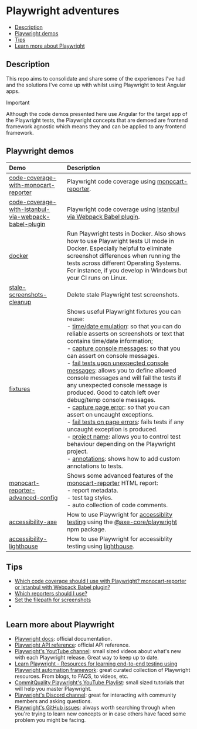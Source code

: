 # Playwright adventures

- [Description](#description)
- [Playwright demos](#playwright-demos)
- [Tips](#tips)
- [Learn more about Playwright](#learn-more-about-playwright)

## Description

This repo aims to consolidate and share some of the experiences I've had and the solutions I've come up with whilst using Playwright to test Angular apps. 

> [!IMPORTANT]
>
> Although the code demos presented here use Angular for the target app of the Playwright tests, the Playwright concepts that are demoed are frontend framework agnostic which means they and can be applied to any frontend framework.

## Playwright demos

| Demo                                                                                                                          | Description                                                                                                                                                                                                                                                                                                                                                                                                                                                                                                                                                                                                                                                                                                                                                                                                                                                                                                                                                                                                                                                                                                                                                                                             |
| :---------------------------------------------------------------------------------------------------------------------------- | :------------------------------------------------------------------------------------------------------------------------------------------------------------------------------------------------------------------------------------------------------------------------------------------------------------------------------------------------------------------------------------------------------------------------------------------------------------------------------------------------------------------------------------------------------------------------------------------------------------------------------------------------------------------------------------------------------------------------------------------------------------------------------------------------------------------------------------------------------------------------------------------------------------------------------------------------------------------------------------------------------------------------------------------------------------------------------------------------------------------------------------------------------------------------------------------------------ |
| [code-coverage-with-monocart-reporter](/demos/code-coverage-with-monocart-reporter/README.md)                                 | Playwright code coverage using [monocart-reporter](https://github.com/cenfun/monocart-reporter).                                                                                                                                                                                                                                                                                                                                                                                                                                                                                                                                                                                                                                                                                                                                                                                                                                                                                                                                                                                                                                                                                                        |
| [code-coverage-with-istanbul-via-webpack-babel-plugin](/demos/code-coverage-with-istanbul-via-webpack-babel-plugin/README.md) | Playwright code coverage using [Istanbul via Webpack Babel plugin](https://github.com/istanbuljs/babel-plugin-istanbul).                                                                                                                                                                                                                                                                                                                                                                                                                                                                                                                                                                                                                                                                                                                                                                                                                                                                                                                                                                                                                                                                                |
| [docker](/demos/docker/README.md)                                                                                             | Run Playwright tests in Docker. Also shows how to use Playwright tests UI mode in Docker. Especially helpful to eliminate screenshot differences when running the tests across different Operating Systems. For instance, if you develop in Windows but your CI runs on Linux.                                                                                                                                                                                                                                                                                                                                                                                                                                                                                                                                                                                                                                                                                                                                                                                                                                                                                                                          |
| [stale-screenshots-cleanup](/demos/stale-screenshots-cleanup/README.md)                                                       | Delete stale Playwright test screenshots.                                                                                                                                                                                                                                                                                                                                                                                                                                                                                                                                                                                                                                                                                                                                                                                                                                                                                                                                                                                                                                                                                                                                                               |
| [fixtures](/demos/fixtures/README.md)                                                                                         | Shows useful Playwright fixtures you can reuse: <br/>- [time/date emulation](/demos/fixtures/README.md#timedate-emulation): so that you can do reliable asserts on screenshots or text that contains time/date information; <br/>- [capture console messages](/demos/fixtures/README.md#capture-console-messages): so that you can assert on console messages. <br/>- [fail tests upon unexpected console messages](/demos/fixtures/README.md#fail-tests-upon-unexpected-console-messages): allows you to define allowed console messages and will fail the tests if any unexpected console message is produced. Good to catch left over debug/temp console messages. <br/>- [capture page error](/demos/fixtures/README.md#capture-page-errors): so that you can assert on uncaught exceptions. <br/>- [fail tests on page errors](/demos/fixtures/README.md#fail-tests-on-page-errors): fails tests if any uncaught exception is produced. <br/>- [project name](/demos/fixtures/README.md#project-name): allows you to control test behaviour depending on the Playwright project. <br/>- [annotations](/demos/fixtures/README.md#custom-annotations): shows how to add custom annotations to tests. |
| [monocart-reporter-advanced-config](/demos/monocart-reporter-advanced-config/README.md)                                       | Shows some advanced features of the [monocart-reporter](https://github.com/cenfun/monocart-reporter) HTML report: <br/> - report metadata. <br/>- test tag styles. <br/>- auto collection of code comments.                                                                                                                                                                                                                                                                                                                                                                                                                                                                                                                                                                                                                                                                                                                                                                                                                                                                                                                                                                                             |
| [accessibility-axe](/demos/accessibility-axe/README.md)                                                                       | How to use Playwright for [accessiblity testing](https://playwright.dev/docs/accessibility-testing) using the [@axe-core/playwright](https://www.npmjs.com/package/@axe-core/playwright) npm package.                                                                                                                                                                                                                                                                                                                                                                                                                                                                                                                                                                                                                                                                                                                                                                                                                                                                                                                                                                                                   |
| [accessibility-lighthouse](/demos/accessibility-lighthouse/README.md)                                                         | How to use Playwright for accessiblity testing using [lighthouse](https://www.npmjs.com/package/lighthouse).                                                                                                                                                                                                                                                                                                                                                                                                                                                                                                                                                                                                                                                                                                                                                                                                                                                                                                                                                                                                                                                                                            |

## Tips

- [Which code coverage should I use with Playwright? monocart-reporter or Istanbul with Webpack Babel plugin?](/docs/tips.md#which-code-coverage-should-i-use-with-playwright-monocart-reporter-or-istanbul-with-webpack-babel-plugin)
- [Which reporters should I use?](/docs/tips.md#which-reporters-should-i-use)
- [Set the filepath for screenshots](/docs/tips.md#set-the-filepath-for-screenshots)
- 

## Learn more about Playwright

- [Playwright docs](https://playwright.dev/docs/intro): official documentation.
- [Playwright API reference](https://playwright.dev/docs/api/class-playwright): official API reference.
- [Playwright's YoutTube channel](https://www.youtube.com/@Playwrightdev): small sized videos about what's new with each Playwright release. Great way to keep up to date.
- [Learn Playwright - Resources for learning end-to-end testing using Playwright automation framework](https://ray.run/): great curated collection of Playwright resources. From blogs, to FAQS, to videos, etc.
- [CommitQuality Playwright's YouTube Playlist](https://www.youtube.com/playlist?list=PLXgRgGX8-5UVm9yioRY329rfcfy3MusiY): small sized tutorials that will help you master Playwright.
- [Playwright's Discord channel](https://discord.com/servers/playwright-807756831384403968): great for interacting with community members and asking questions.
- [Playwright's GitHub issues](https://github.com/microsoft/playwright/issues): always worth searching through when you're trying to learn new concepts or in case others have faced some problem you might be facing. 
